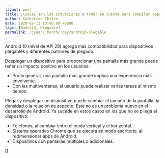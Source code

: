 ```yaml
---
layout: post
title: ¿Cuales son las situaciones a tomar en cuenta para compilar apps para dispositivos plegables?
author: Katherine Chilán
date: 2020-08-13 13:00:00 +0800
tags: [Android, Plegable]
permalink: /:year/:month/:day/android-plegable
---
```


Android 10 (nivel de API 29) agrega más compatibilidad para dispositivos plegables y diferentes patrones de plegado.

Desplegar un dispositivo para proporcionar una pantalla más grande puede tener un impacto positivo en los usuarios:

- Por lo general, una pantalla más grande implica una experiencia más envolvente.
- Con las multiventanas, el usuario puede realizar varias tareas al mismo tiempo.

Plegar y desplegar un dispositivo puede cambiar el tamaño de la pantalla, la densidad o la relación de aspecto. Este no es un problema nuevo en el desarrollo de Android. Ya sucede en estos casos en los que no se pliega el dispositivo:

- Teléfonos, al cambiar entre el modo vertical y el horizontal.
- Sistema operativo Chrome que se ejecuta en modo escritorio, al redimensionar apps de Android.
- Dispositivos con pantallas múltiples o adicionales.

[]
